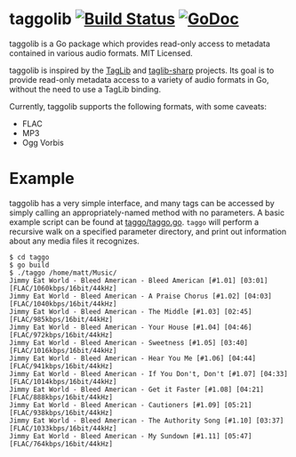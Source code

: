 taggolib [![Build Status](https://travis-ci.org/mdlayher/taggolib.svg?branch=master)](https://travis-ci.org/mdlayher/taggolib) [![GoDoc](http://godoc.org/github.com/mdlayher/taggolib?status.png)](http://godoc.org/github.com/mdlayher/taggolib)
========

taggolib is a Go package which provides read-only access to metadata contained in various audio formats.  MIT Licensed.

taggolib is inspired by the [TagLib](http://taglib.github.io/) and [taglib-sharp](https://github.com/mono/taglib-sharp/)
projects.  Its goal is to provide read-only metadata access to a variety of audio formats in Go, without the need
to use a TagLib binding.

Currently, taggolib supports the following formats, with some caveats:

- FLAC
- MP3
- Ogg Vorbis

Example
=======

taggolib has a very simple interface, and many tags can be accessed by simply calling an appropriately-named
method with no parameters. A basic example script can be found at [taggo/taggo.go](https://github.com/mdlayher/taggolib/blob/master/taggo/taggo.go).
`taggo` will perform a recursive walk on a specified parameter directory, and print out information about any
media files it recognizes.

```
$ cd taggo
$ go build
$ ./taggo /home/matt/Music/
Jimmy Eat World - Bleed American - Bleed American [#1.01] [03:01] [FLAC/1060kbps/16bit/44kHz]
Jimmy Eat World - Bleed American - A Praise Chorus [#1.02] [04:03] [FLAC/1040kbps/16bit/44kHz]
Jimmy Eat World - Bleed American - The Middle [#1.03] [02:45] [FLAC/985kbps/16bit/44kHz]
Jimmy Eat World - Bleed American - Your House [#1.04] [04:46] [FLAC/972kbps/16bit/44kHz]
Jimmy Eat World - Bleed American - Sweetness [#1.05] [03:40] [FLAC/1016kbps/16bit/44kHz]
Jimmy Eat World - Bleed American - Hear You Me [#1.06] [04:44] [FLAC/941kbps/16bit/44kHz]
Jimmy Eat World - Bleed American - If You Don't, Don't [#1.07] [04:33] [FLAC/1014kbps/16bit/44kHz]
Jimmy Eat World - Bleed American - Get it Faster [#1.08] [04:21] [FLAC/888kbps/16bit/44kHz]
Jimmy Eat World - Bleed American - Cautioners [#1.09] [05:21] [FLAC/938kbps/16bit/44kHz]
Jimmy Eat World - Bleed American - The Authority Song [#1.10] [03:37] [FLAC/1033kbps/16bit/44kHz]
Jimmy Eat World - Bleed American - My Sundown [#1.11] [05:47] [FLAC/764kbps/16bit/44kHz]
```
